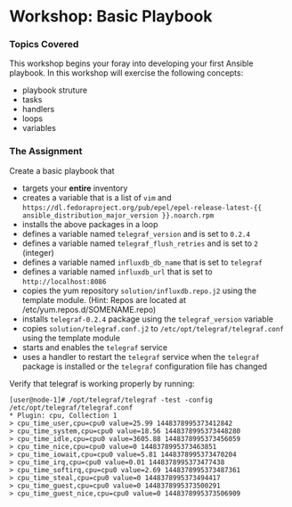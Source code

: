 # Workshop: Basic Playbook

### Topics Covered

This workshop begins your foray into developing your first Ansible playbook. In this workshop will exercise the following concepts:

* playbook struture
* tasks
* handlers
* loops
* variables

### The Assignment

Create a basic playbook that

* targets your **entire** inventory
* creates a variable that is a list of `vim` and `https://dl.fedoraproject.org/pub/epel/epel-release-latest-{{ ansible_distribution_major_version }}.noarch.rpm`
* installs the above packages in a loop
* defines a variable named `telegraf_version` and is set to `0.2.4`
* defines a variable named `telegraf_flush_retries` and is set to `2` (integer)
* defines a variable named `influxdb_db_name` that is set to `telegraf`
* defines a variable named `influxdb_url` that is set to `http://localhost:8086`
* copies the yum repository `solution/influxdb.repo.j2` using the template module. (Hint: Repos are located at /etc/yum.repos.d/SOMENAME.repo)
* installs `telegraf-0.2.4` package using the `telegraf_version` variable
* copies `solution/telegraf.conf.j2` to `/etc/opt/telegraf/telegraf.conf` using the template module
* starts and enables the `telegraf` service
* uses a handler to restart the `telegraf` service when the `telegraf` package is installed or the `telegraf` configuration file has changed


Verify that telegraf is working properly by running:

    [user@node-1]# /opt/telegraf/telegraf -test -config /etc/opt/telegraf/telegraf.conf
    * Plugin: cpu, Collection 1
    > cpu_time_user,cpu=cpu0 value=25.99 1448378995373412842
    > cpu_time_system,cpu=cpu0 value=18.56 1448378995373448280
    > cpu_time_idle,cpu=cpu0 value=3605.88 1448378995373456059
    > cpu_time_nice,cpu=cpu0 value=0 1448378995373463851
    > cpu_time_iowait,cpu=cpu0 value=5.81 1448378995373470204
    > cpu_time_irq,cpu=cpu0 value=0.01 1448378995373477438
    > cpu_time_softirq,cpu=cpu0 value=2.69 1448378995373487361
    > cpu_time_steal,cpu=cpu0 value=0 1448378995373494417
    > cpu_time_guest,cpu=cpu0 value=0 1448378995373500291
    > cpu_time_guest_nice,cpu=cpu0 value=0 1448378995373506909

